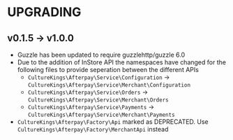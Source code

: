 # UPGRADING

## v0.1.5 -> v1.0.0

* Guzzle has been updated to require guzzlehttp/guzzle 6.0
* Due to the addition of InStore API the namespaces have changed for the following files to provide seperation between the different APIs
    * `CultureKings\Afterpay\Service\Configuration` -> `CultureKings\Afterpay\Service\Merchant\Configuration`
    * `CultureKings\Afterpay\Service\Orders` -> `CultureKings\Afterpay\Service\Merchant\Orders`
    * `CultureKings\Afterpay\Service\Payments` -> `CultureKings\Afterpay\Service\Merchant\Payments`
* `CultureKings\Afterpay\Factory\Api` marked as DEPRECATED. Use `CultureKings\Afterpay\Factory\MerchantApi` instead

